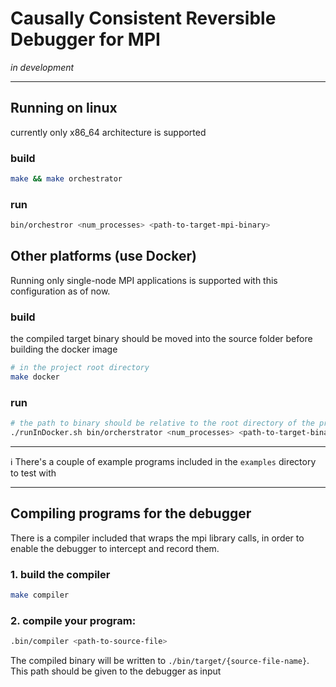 

# Causally Consistent Reversible Debugger for MPI

_in development_

---

## Running on linux
currently only x86_64 architecture is supported

### build
```bash
make && make orchestrator
```
### run
```sh
bin/orchestror <num_processes> <path-to-target-mpi-binary>
```




## Other platforms (use Docker)
Running only single-node MPI applications is supported with this configuration as of now.

### build

the compiled target binary should be moved into the source folder before building the docker image

```bash
# in the project root directory
make docker
```
### run
```bash
# the path to binary should be relative to the root directory of the project
./runInDocker.sh bin/orcherstrator <num_processes> <path-to-target-binary>
```

--- 

ℹ️ There's a couple of example programs included in the `examples` directory to test with

---

## Compiling programs for the debugger

There is a compiler included that wraps the mpi library calls, in order to enable the debugger to intercept and record them.

### 1. build the compiler
```bash
make compiler
```

### 2. compile your program:
```bash
.bin/compiler <path-to-source-file>
```
The compiled binary will be written to `./bin/target/{source-file-name}`. This path should be given to the debugger as input 

